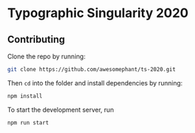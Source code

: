 # Typographic Singularity 2020

## Contributing

Clone the repo by running:

```bash
git clone https://github.com/awesomephant/ts-2020.git
```

Then ```cd``` into the folder and install dependencies by running:

```bash
npm install
```

To start the development server, run

```bash
npm run start
```